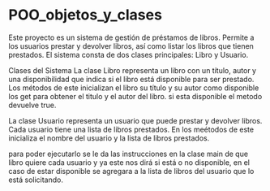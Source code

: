 # POO_objetos_y_clases
Este proyecto es un sistema de gestión de préstamos de libros. 
Permite a los usuarios prestar y devolver libros, así como listar los libros que tienen prestados. 
El sistema consta de dos clases principales: Libro y Usuario.

Clases del Sistema
La clase Libro representa un libro con un título, autor y una disponibilidad que indica si el libro está disponible para ser prestado.
Los métodos de este inicializan el libro su título y su autor como disponible los get para obtener el titulo y el autor del libro.
si esta disponible el metodo devuelve true.



La clase Usuario representa un usuario que puede prestar y devolver libros. Cada usuario tiene una lista de libros prestados.
En los meétodos de este inicializa el nombre del usuario y la lista de libros prestados.

para poder ejecutarlo se le da las instrucciones en la clase main de que libro quiere cada usuario y ya este nos dirá si está 
o no disponible, en el caso de estar disponible se agregara a la lista de libros del usuario que lo está solicitando.
